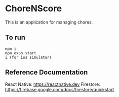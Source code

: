 # ChoreNScore

This is an application for managing chores.

## To run

```
npm i
npm expo start
i (for ios simulator)
```

## Reference Documentation
React Native: https://reactnative.dev 
Firestore: https://firebase.google.com/docs/firestore/quickstart
